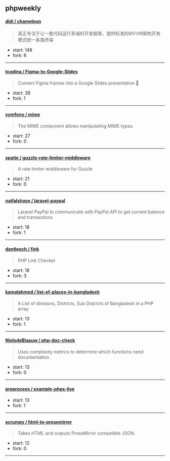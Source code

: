 ## phpweekly

#### [didi / chameleon](https://github.com/didi/chameleon)

> 真正专注于让一套代码运行多端的开发框架，提供标准的MVVM架构开发模式统一各类终端

+ start: 148
+ fork: 6

----


#### [tcodina / Figma-to-Google-Slides](https://github.com/tcodina/Figma-to-Google-Slides)

> Convert Figma frames into a Google Slides presentation 🍭

+ start: 38
+ fork: 1

----


#### [symfony / mime](https://github.com/symfony/mime)

> The MIME component allows manipulating MIME types.

+ start: 27
+ fork: 0

----


#### [spatie / guzzle-rate-limiter-middleware](https://github.com/spatie/guzzle-rate-limiter-middleware)

> A rate limiter middleware for Guzzle

+ start: 21
+ fork: 0

----


#### [naifalshaye / laravel-paypal](https://github.com/naifalshaye/laravel-paypal)

> Laravel PayPal to communicate with PayPal API to get current balance and transactions

+ start: 18
+ fork: 1

----


#### [dantleech / fink](https://github.com/dantleech/fink)

> PHP Link Checker

+ start: 18
+ fork: 3

----


#### [kamalahmed / list-of-places-in-bangladesh](https://github.com/kamalahmed/list-of-places-in-bangladesh)

> A List of divisions, Districts, Sub Districts of Bangladesh in a PHP array

+ start: 13
+ fork: 1

----


#### [NielsdeBlaauw / php-doc-check](https://github.com/NielsdeBlaauw/php-doc-check)

> Uses complexity metrics to determine which functions need documentation.

+ start: 13
+ fork: 0

----


#### [preprocess / example-phpx-live](https://github.com/preprocess/example-phpx-live)

> 

+ start: 13
+ fork: 1

----


#### [scrumpy / html-to-prosemirror](https://github.com/scrumpy/html-to-prosemirror)

> Takes HTML and outputs ProseMirror compatible JSON.

+ start: 12
+ fork: 0

----

